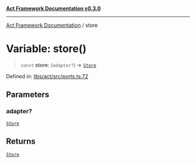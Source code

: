 [**Act Framework Documentation v0.3.0**](../README.md)

***

[Act Framework Documentation](../globals.md) / store

# Variable: store()

> `const` **store**: (`adapter?`) => [`Store`](../interfaces/Store.md)

Defined in: [libs/act/src/ports.ts:72](https://github.com/Rotorsoft/act-root/blob/44434ac9e20b81fc5bbda127e1633a974aa78bcb/libs/act/src/ports.ts#L72)

## Parameters

### adapter?

[`Store`](../interfaces/Store.md)

## Returns

[`Store`](../interfaces/Store.md)
